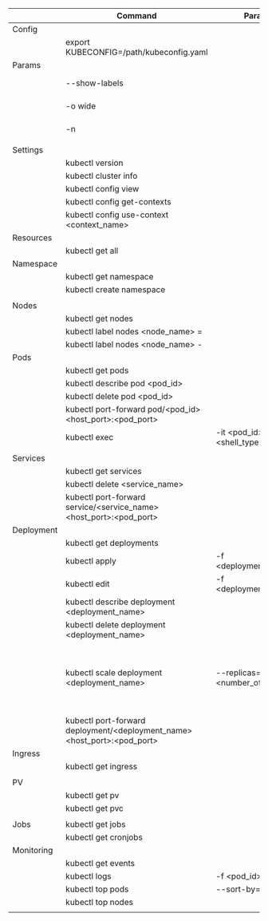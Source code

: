 |            | Command                                                                  | Params                          | Description                                                                                                                     |
| ---------- | ------------------------------------------------------------------------ | ------------------------------- | ------------------------------------------------------------------------------------------------------------------------------- |
| Config     |                                                                          |                                 |                                                                                                                                 |
|            | export KUBECONFIG=/path/kubeconfig.yaml                                  |                                 |                                                                                                                                 |
| Params     |                                                                          |                                 |                                                                                                                                 |
|            | --show-labels                                                            |                                 | Get recoures with their labels                                                                                                  |
|            | -o wide                                                                  |                                 | Get resources with their IPs                                                                                                    |
|            | -n <namespace>                                                           |                                 | Get resources within specified namespace                                                                                        |
|            |                                                                          |                                 |                                                                                                                                 |
| Settings   |                                                                          |                                 |                                                                                                                                 |
|            | kubectl version                                                          |                                 |                                                                                                                                 |
|            | kubectl cluster info                                                     |                                 |                                                                                                                                 |
|            | kubectl config view                                                      |                                 |                                                                                                                                 |
|            | kubectl config get-contexts                                              |                                 |                                                                                                                                 |
|            | kubectl config use-context <context_name>                                |                                 |                                                                                                                                 |
| Resources  |                                                                          |                                 |                                                                                                                                 |
|            | kubectl get all                                                          |                                 |                                                                                                                                 |
| Namespace  |                                                                          |                                 |                                                                                                                                 |
|            | kubectl get namespace                                                    |                                 |                                                                                                                                 |
|            | kubectl create namespace <namespace>                                     |                                 |                                                                                                                                 |
|            |                                                                          |                                 |                                                                                                                                 |
| Nodes      |                                                                          |                                 |                                                                                                                                 |
|            | kubectl get nodes                                                        |                                 |                                                                                                                                 |
|            | kubectl label nodes <node_name> <key>=<value>                            |                                 | Create label                                                                                                                    |
|            | kubectl label nodes <node_name> <key>-                                   |                                 | Remove label                                                                                                                    |
| Pods       |                                                                          |                                 |                                                                                                                                 |
|            | kubectl get pods                                                         |                                 |                                                                                                                                 |
|            | kubectl describe pod <pod_id>                                            |                                 |                                                                                                                                 |
|            | kubectl delete pod <pod_id>                                              |                                 |                                                                                                                                 |
|            | kubectl port-forward pod/<pod_id> <host_port>:<pod_port>                 |                                 |                                                                                                                                 |
|            | kubectl exec                                                             | -it <pod_id> <shell_type>       | Shell a pod                                                                                                                     |
|            |                                                                          |                                 |                                                                                                                                 |
| Services   |                                                                          |                                 |                                                                                                                                 |
|            | kubectl get services                                                     |                                 |                                                                                                                                 |
|            | kubectl delete <service_name>                                            |                                 |                                                                                                                                 |
|            | kubectl port-forward service/<service_name> <host_port>:<pod_port>       |                                 |                                                                                                                                 |
| Deployment |                                                                          |                                 |                                                                                                                                 |
|            | kubectl get deployments                                                  |                                 |                                                                                                                                 |
|            | kubectl apply                                                            | -f <deployment_file>.yml        |                                                                                                                                 |
|            | kubectl edit                                                             | -f <deployment_file>.yml        |                                                                                                                                 |
|            | kubectl describe deployment <deployment_name>                            |                                 |                                                                                                                                 |
|            | kubectl delete deployment <deployment_name>                              |                                 |                                                                                                                                 |
|            | kubectl scale deployment <deployment_name>                               | --replicas=<number_of_replicas> | kubectl scale deployment $(kubectl get deployment \| grep <search_pattern> \| awk '{print $1}') --replicas=<number_of_replicas> |
|            | kubectl port-forward deployment/<deployment_name> <host_port>:<pod_port> |                                 |                                                                                                                                 |
| Ingress    |                                                                          |                                 |                                                                                                                                 |
|            | kubectl get ingress                                                      |                                 |                                                                                                                                 |
|            |                                                                          |                                 |                                                                                                                                 |
| PV         |                                                                          |                                 |                                                                                                                                 |
|            | kubectl get pv                                                           |                                 |                                                                                                                                 |
|            | kubectl get pvc                                                          |                                 |                                                                                                                                 |
|            |                                                                          |                                 |                                                                                                                                 |
| Jobs       | kubectl get jobs                                                         |                                 |                                                                                                                                 |
|            | kubectl get cronjobs                                                     |                                 |                                                                                                                                 |
| Monitoring |                                                                          |                                 |                                                                                                                                 |
|            | kubectl get events                                                       |                                 |                                                                                                                                 |
|            | kubectl logs                                                             | -f <pod_id>                     |                                                                                                                                 |
|            | kubectl top pods                                                         | --sort-by=memory                |                                                                                                                                 |
|            | kubectl top nodes                                                        |                                 |                                                                                                                                 |
|            |                                                                          |                                 |                                                                                                                                 |